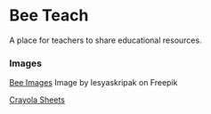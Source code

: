 # Bee Teach

A place for teachers to share educational resources.

### Images

[Bee Images](https://www.freepik.com/free-vector/cute-bees-set_18737678.htm#fromView=image_search_similar&page=1&position=1&uuid=0106aee3-1cfd-4e2b-837d-901652d8cfc9) Image by lesyaskripak on Freepik

[Crayola Sheets](https://www.crayola.com/free-coloring-pages/make-and-play/cut-and-color-coloring-pages/)